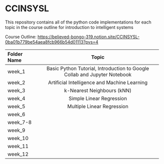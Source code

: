 # **CCINSYSL**

This repository contains all of the python code implementations for each topic in the course outline for introduction to intelligent systems

Course Outline: https://believed-bongo-319.notion.site/CCINSYSL-0ba01b779be54aea8fcb966b54d01113?pvs=4

| Folder Name | Topic |
| :---         |     :---:      |       
| week_1   | Basic Python Tutorial, Introduction to Google Collab and Jupyter Notebook |
| week_2   | Artificial Intelligence and Machine Learning |
| week_3   | k-Nearest Neighbours (kNN)|
| week_4   | Simple Linear Regression |
| week_5  | Multiple Linear Regression |
| week_6   |   |
| week_7-8   | |
| week_9   | |
| week_10   |  |
| week_11   |  |
| week_12   |  |

